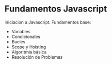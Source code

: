 # Fundamentos Javascript

Iniciacion a Javascript. Fundamentos base:

- Variables
- Condicionales
- Bucles
- Scope y Hoisting
- Algoritmia básica
- Resolución de Problemas
  